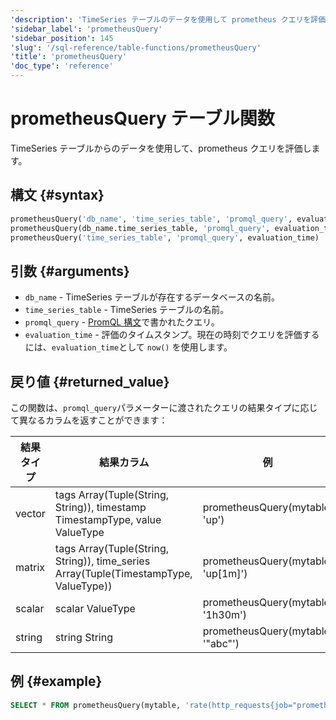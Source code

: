 ```yaml
---
'description': 'TimeSeries テーブルのデータを使用して prometheus クエリを評価します。'
'sidebar_label': 'prometheusQuery'
'sidebar_position': 145
'slug': '/sql-reference/table-functions/prometheusQuery'
'title': 'prometheusQuery'
'doc_type': 'reference'
---
```



# prometheusQuery テーブル関数

TimeSeries テーブルからのデータを使用して、prometheus クエリを評価します。

## 構文 {#syntax}

```sql
prometheusQuery('db_name', 'time_series_table', 'promql_query', evaluation_time)
prometheusQuery(db_name.time_series_table, 'promql_query', evaluation_time)
prometheusQuery('time_series_table', 'promql_query', evaluation_time)
```

## 引数 {#arguments}

- `db_name` - TimeSeries テーブルが存在するデータベースの名前。
- `time_series_table` - TimeSeries テーブルの名前。
- `promql_query` - [PromQL 構文](https://prometheus.io/docs/prometheus/latest/querying/basics/)で書かれたクエリ。
- `evaluation_time` - 評価のタイムスタンプ。現在の時刻でクエリを評価するには、`evaluation_time`として `now()` を使用します。

## 戻り値 {#returned_value}

この関数は、`promql_query`パラメーターに渡されたクエリの結果タイプに応じて異なるカラムを返すことができます：

| 結果タイプ | 結果カラム | 例 |
|-------------|----------------|---------|
| vector      | tags Array(Tuple(String, String)), timestamp TimestampType, value ValueType | prometheusQuery(mytable, 'up') |
| matrix      | tags Array(Tuple(String, String)), time_series Array(Tuple(TimestampType, ValueType)) | prometheusQuery(mytable, 'up[1m]') |
| scalar      | scalar ValueType | prometheusQuery(mytable, '1h30m') |
| string      | string String | prometheusQuery(mytable, '"abc"') |

## 例 {#example}

```sql
SELECT * FROM prometheusQuery(mytable, 'rate(http_requests{job="prometheus"}[10m])[1h:10m]', now())
```
